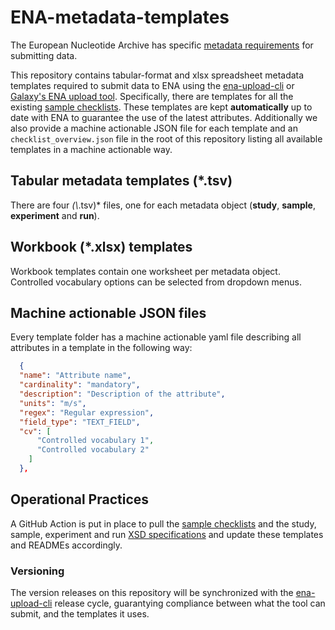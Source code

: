 # ENA-metadata-templates

The European Nucleotide Archive has specific [metadata requirements](https://ena-docs.readthedocs.io/en/latest/submit/general-guide/metadata.html) for submitting data.

This repository contains tabular-format and xlsx spreadsheet metadata templates required to submit data to ENA using the [ena-upload-cli](https://github.com/usegalaxy-eu/ena-upload-cli) or [Galaxy's ENA upload tool](https://toolshed.g2.bx.psu.edu/view/iuc/ena_upload/). Specifically, there are templates for all the existing [sample checklists](https://www.ebi.ac.uk/ena/browser/checklists). These templates are kept **automatically** up to date with ENA to guarantee the use of the latest attributes. Additionally we also provide a machine actionable JSON file for each template and an `checklist_overview.json` file in the root of this repository listing all available templates in a machine actionable way.


## Tabular metadata templates (*.tsv)
There are four *(\\*.tsv)* files, one for each metadata object (**study**, **sample**, **experiment** and **run**).

## Workbook (*.xlsx) templates
Workbook templates contain one worksheet per metadata object. Controlled vocabulary options can be selected from dropdown menus.


## Machine actionable JSON files
Every template folder has a machine actionable yaml file describing all attributes in a template in the following way:

```json
  {
  "name": "Attribute name",
  "cardinality": "mandatory",
  "description": "Description of the attribute",
  "units": "m/s",
  "regex": "Regular expression",
  "field_type": "TEXT_FIELD",
  "cv": [
      "Controlled vocabulary 1",
      "Controlled vocabulary 2"
    ]
  },
```


## Operational Practices

A GitHub Action is put in place to pull the [sample checklists](https://www.ebi.ac.uk/ena/browser/api/summary/ERC000001-ERC999999) and the study, sample, experiment and run [XSD specifications](https://raw.githubusercontent.com/enasequence/schema/master/src/main/resources/uk/ac/ebi/ena/sra/schema/) and update these templates and READMEs accordingly.


### Versioning
The version releases on this repository will be synchronized with the [ena-upload-cli](https://github.com/usegalaxy-eu/ena-upload-cli) release cycle, guarantying compliance between what the tool can submit, and the templates it uses.
